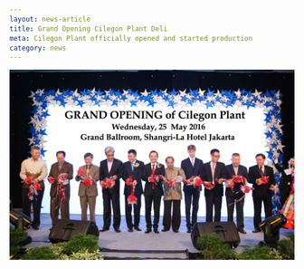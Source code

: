 ```yaml
---
layout: news-article
title: Grand Opening Cilegon Plant Deli
meta: Cilegon Plant officially opened and started production
category: news
---
```

![grand opening cilegon plant](/img/grand_opening_cilegon.jpg)
